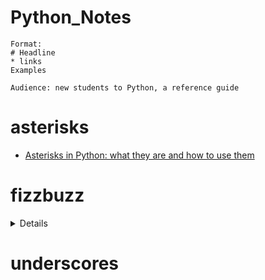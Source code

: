 # Python_Notes

```
Format:
# Headline
* links
Examples

Audience: new students to Python, a reference guide

```

# asterisks
* [Asterisks in Python: what they are and how to use them](https://treyhunner.com/2018/10/asterisks-in-python-what-they-are-and-how-to-use-them/)

# fizzbuzz
<details>
  
```
for fizzbuzz in range(50):
    if fizzbuzz % 3 == 0 and fizzbuzz % 5 == 0:
        print("FizzBuzz")
        continue
    elif fizzbuzz % 3 == 0:
        print("Fizz")
        continue
    elif fizzbuzz % 5 == 0:
        print("Buzz")
        continue
    print(fizzbuzz)
```
  
</details>

# underscores

